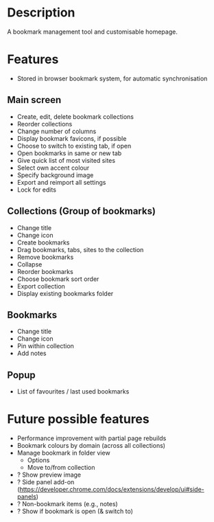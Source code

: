 # Description
A bookmark management tool and customisable homepage.

# Features
- Stored in browser bookmark system, for automatic synchronisation

## Main screen
- Create, edit, delete bookmark collections
- Reorder collections
- Change number of columns
- Display bookmark favicons, if possible
- Choose to switch to existing tab, if open
- Open bookmarks in same or new tab
- Give quick list of most visited sites
- Select own accent colour
- Specify background image
- Export and reimport all settings
- Lock for edits

## Collections (Group of bookmarks)
- Change title
- Change icon
- Create bookmarks
- Drag bookmarks, tabs, sites to the collection
- Remove bookmarks
- Collapse
- Reorder bookmarks
- Choose bookmark sort order
- Export collection
- Display existing bookmarks folder

## Bookmarks
- Change title
- Change icon
- Pin within collection
- Add notes

## Popup
- List of favourites / last used bookmarks

# Future possible features
- Performance improvement with partial page rebuilds
- Bookmark colours by domain (across all collections)
- Manage bookmark in folder view
  - Options
  - Move to/from collection
- ? Show preview image
- ? Side panel add-on (https://developer.chrome.com/docs/extensions/develop/ui#side-panels)
- ? Non-bookmark items (e.g., notes)
- ? Show if bookmark is open (& switch to)